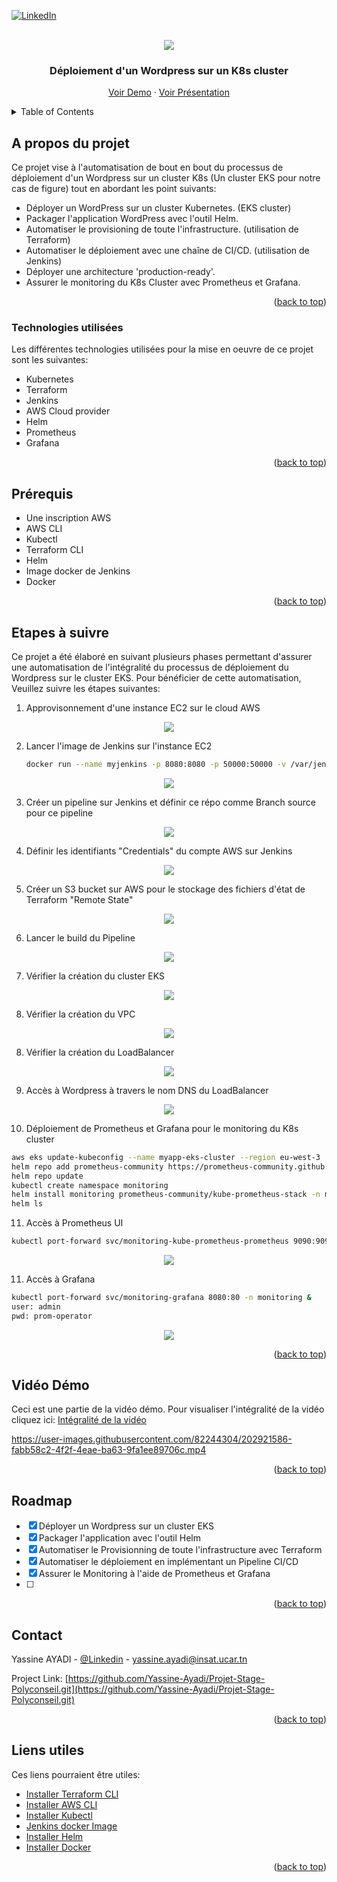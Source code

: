 <!-- PROJECT SHIELDS -->
<a name="readme-top"></a>

[![LinkedIn][linkedin-shield]][linkedin-url]



<!-- PROJECT LOGO -->
<br />
<div align="center">

  <a>
    <img src="assets/Présentation.png" >
  </a>
  
  <h3 align="center">Déploiement d'un Wordpress sur un K8s cluster</h3>

  <p align="center">
    <a href="https://drive.google.com/file/d/1NWYQm3WMgxJy6v_MiRlwAEI4E5ssOdP9/view?usp=share_link">Voir Demo</a>
    ·
    <a href="https://www.canva.com/design/DAFSUqOr44k/OQdXHrZRbE4srRqs2dX9Jg/edit?utm_content=DAFSUqOr44k&utm_campaign=designshare&utm_medium=link2&utm_source=sharebutton">Voir Présentation</a>
  </p>
</div>



<!-- TABLE DES MATIÈRES -->
<details>
  <summary>Table of Contents</summary>
  <ol>
    <li>
      <a href="#à_propos">A propos du projet</a>
      <ul>
        <li><a href="#tech">Technologies utilisées</a></li>
      </ul>
    </li>
    <li>
      <a href="#Prérequis">Prérequis</a>
    </li>
    <li><a href="#usage">Etapes à suivre</a></li>
    <li><a href="#Demo">Vidéo demo</a></li>
    <li><a href="#roadmap">Roadmap</a></li>
    <li><a href="#contact">Contact</a></li>
    <li><a href="#liens">Liens utiles</a></li>
  </ol>
</details>



<!-- ABOUT THE PROJECT -->
<a name="à_propos"></a>
## A propos du projet


Ce projet vise à l'automatisation de bout en bout du processus de déploiement d'un Wordpress sur un cluster K8s (Un cluster EKS pour notre cas de figure) tout en abordant les point suivants: 

* Déployer un WordPress sur un cluster Kubernetes. (EKS cluster)
* Packager l'application WordPress avec l'outil Helm.
* Automatiser le provisioning de toute l'infrastructure. (utilisation de Terraform)
* Automatiser le déploiement avec une chaîne de CI/CD. (utilisation de Jenkins)
* Déployer une architecture 'production-ready'.
* Assurer le monitoring du K8s Cluster avec Prometheus et Grafana.


<p align="right">(<a href="#readme-top">back to top</a>)</p>


<a name="tech"></a>
### Technologies utilisées

Les différentes technologies utilisées pour la mise en oeuvre de ce projet sont les suivantes: 

* Kubernetes
* Terraform
* Jenkins
* AWS Cloud provider
* Helm
* Prometheus
* Grafana

<p align="right">(<a href="#readme-top">back to top</a>)</p>



<!-- Prérequis -->
<a name="Prérequis"></a>
## Prérequis

<a name="Prérequis"></a>
* Une inscription AWS
* AWS CLI
* Kubectl
* Terraform CLI
* Helm
* Image docker de Jenkins
* Docker 

<p align="right">(<a href="#readme-top">back to top</a>)</p>


<a name="usage"></a>
## Etapes à suivre


Ce projet a été élaboré en suivant plusieurs phases permettant d'assurer une automatisation de l'intégralité du processus de déploiement du Wordpress sur le cluster EKS. Pour bénéficier de cette automatisation, Veuillez suivre les étapes suivantes:

1. Approvisonnement d'une instance EC2 sur le cloud AWS 

<div align="center">
  <a>
    <img src="assets/EC2_Jenkins.png">
  </a>
</div> 
  
2. Lancer l'image de Jenkins sur l'instance EC2
   ```sh
   docker run --name myjenkins -p 8080:8080 -p 50000:50000 -v /var/jenkins_home jenkins
   ```
   
<div align="center">
  <a>
    <img src="assets/JenkinsImage.png">
  </a>
</div> 

3. Créer un pipeline sur Jenkins et définir ce répo comme Branch source pour ce pipeline

<div align="center">
  <a>
    <img src="assets/Source.png">
  </a>
</div> 

4. Définir les identifiants "Credentials" du compte AWS sur Jenkins

<div align="center">
  <a>
    <img src="assets/JenkinsCredentials.png">
  </a>
</div> 

5. Créer un S3 bucket sur AWS pour le stockage des fichiers d'état de Terraform "Remote State"

<div align="center">
  <a>
    <img src="assets/S3.png">
  </a>
</div> 

6. Lancer le build du Pipeline

<div align="center">
  <a>
    <img src="assets/Pipeline.png">
  </a>
</div> 

7. Vérifier la création du cluster EKS

<div align="center">
  <a>
    <img src="assets/EKS.png">
  </a>
</div> 

8. Vérifier la création du VPC

<div align="center">
  <a>
    <img src="assets/VPC.png">
  </a>
</div> 

8. Vérifier la création du LoadBalancer

<div align="center">
  <a>
    <img src="assets/LoadBalancer.png">
  </a>
</div> 

9. Accès à Wordpress à travers le nom DNS du LoadBalancer

<div align="center">
  <a>
    <img src="assets/Wordpress.png">
  </a>
</div> 


10. Déploiement de Prometheus et Grafana pour le monitoring du K8s cluster 


   ```sh
  aws eks update-kubeconfig --name myapp-eks-cluster --region eu-west-3
  helm repo add prometheus-community https://prometheus-community.github.io/helm-charts
  helm repo update
  kubectl create namespace monitoring
  helm install monitoring prometheus-community/kube-prometheus-stack -n monitoring
  helm ls

   ```
   
11. Accès à Prometheus UI

   ```sh
kubectl port-forward svc/monitoring-kube-prometheus-prometheus 9090:9090 -n monitoring &
   ```

<div align="center">
  <a>
    <img src="assets/Prometheus.png">
  </a>
</div> 

11. Accès à Grafana

 ```sh  
kubectl port-forward svc/monitoring-grafana 8080:80 -n monitoring &
user: admin
pwd: prom-operator
```


<div align="center">
  <a>
    <img src="assets/Grafana.png">
  </a>
</div> 



<p align="right">(<a href="#readme-top">back to top</a>)</p>


<!-- Vidéo démo -->
<a name="Demo"></a>
## Vidéo Démo
Ceci est une partie de la vidéo démo. Pour visualiser l'intégralité de la vidéo cliquez ici: [Intégralité de la vidéo](https://drive.google.com/file/d/1NWYQm3WMgxJy6v_MiRlwAEI4E5ssOdP9/view?usp=share_link)

https://user-images.githubusercontent.com/82244304/202921586-fabb58c2-4f2f-4eae-ba63-9fa1ee89706c.mp4

<p align="right">(<a href="#readme-top">back to top</a>)</p>

<!-- ROADMAP -->
## Roadmap

- [x] Déployer un Wordpress sur un cluster EKS
- [x] Packager l'application avec l'outil Helm
- [x] Automatiser le Provisionning de toute l'infrastructure avec Terraform
- [x] Automatiser le déploiement en implémentant un Pipeline CI/CD
- [x] Assurer le Monitoring à l'aide de Prometheus et Grafana
- [ ] 


<p align="right">(<a href="#readme-top">back to top</a>)</p>


<!-- CONTACT -->
## Contact

Yassine AYADI - [@Linkedin](https://www.linkedin.com/in/yassine-ayadi/) - yassine.ayadi@insat.ucar.tn

Project Link: [https://github.com/Yassine-Ayadi/Projet-Stage-Polyconseil.git](https://github.com/Yassine-Ayadi/Projet-Stage-Polyconseil.git)

<p align="right">(<a href="#readme-top">back to top</a>)</p>



<!-- Liens utiles -->
<a name="liens"></a>
## Liens utiles


Ces liens pourraient être utiles: 

* [Installer Terraform CLI](https://developer.hashicorp.com/terraform/tutorials/aws-get-started/install-cli)
* [Installer AWS CLI](https://docs.aws.amazon.com/cli/latest/userguide/getting-started-install.html)
* [Installer Kubectl](https://kubernetes.io/docs/tasks/tools/)
* [Jenkins docker Image](https://hub.docker.com/r/jenkins/jenkins)
* [Installer Helm](https://helm.sh/docs/intro/install/)
* [Installer Docker](https://www.hostinger.fr/tutoriels/installer-docker-sur-ubuntu)

<p align="right">(<a href="#readme-top">back to top</a>)</p>


[linkedin-url]: https://www.linkedin.com/in/yassine-ayadi-68aa551a0/
[linkedin-shield]: https://img.shields.io/badge/-LinkedIn-black.svg?style=for-the-badge&logo=linkedin&colorB=555
